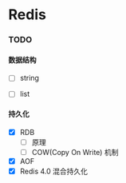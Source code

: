 # Redis










### TODO

#### 数据结构

- [ ] string
- [ ] list


#### 持久化

- [x] RDB
    - [ ] 原理
    - [ ] COW(Copy On Write) 机制
- [x] AOF
- [x] Redis 4.0 混合持久化